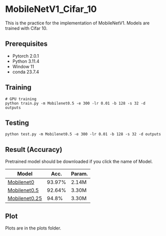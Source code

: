 # MobileNetV1_Cifar_10

This is the practice for the implementation of MobileNetV1.  Models are trained with Cifar 10.

## Prerequisites
- Pytorch 2.0.1
- Python 3.11.4
- Window 11
- conda 23.7.4

## Training
```
# GPU training
python train.py -m Mobilenet0.5 -e 300 -lr 0.01 -b 128 -s 32 -d outputs
```

## Testing
```
python test.py -m Mobilenet0.5 -e 300 -lr 0.01 -b 128 -s 32 -d outputs
```

## Result (Accuracy)

Pretrained model should be downloaded if you click the name of Model.

| Model             | Acc.        | Param.        |
| ----------------- | ----------- |----------- |
| [Mobilenet0]()          | 93.97%      |  2.14M     |
| [Mobilenet0.5]()          | 92.64%      | 3.30M      |
| [Mobilenet0.25]()         | 94.8%      | 3.30M      |


## Plot
Plots are in the plots folder.

